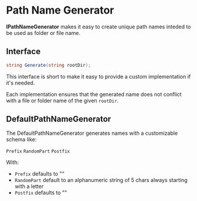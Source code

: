 ﻿# Path Name Generator

**IPathNameGenerator** makes it easy to create unique path names inteded to be used as folder or file name.

## Interface
```csharp
string Generate(string rootDir);
```

This interface is short to make it easy to provide a custom implementation if it's needed.

Each implementation ensures that the generated name does not conflict with a file or folder name of the given `rootDir`.

## DefaultPathNameGenerator

The DefaultPathNameGenerator generates names with a customizable schema like:

`Prefix` `RandomPart` `Postfix`

With:
* `Prefix` defaults to ""
* `RandomPart` default to an alphanumeric string of 5 chars always starting with a letter
* `Postfix` defaults to ""



